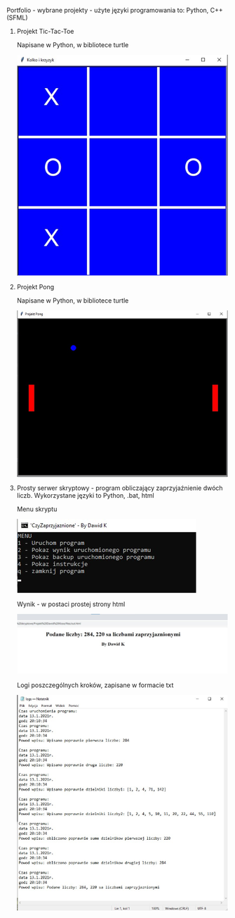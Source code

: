 Portfolio - wybrane projekty - użyte języki programowania to: Python, C++ (SFML)

1.  Projekt Tic-Tac-Toe 
     
     Napisane w Python, w bibliotece turtle
     
     ![TicTacToe](https://github.com/Dadoheh/portfolio/blob/main/pics/kolko%20i%20krzyzyk.jpg)
     
 2. Projekt Pong 
   
     Napisane w Python, w bibliotece turtle
     
     ![Pong](https://github.com/Dadoheh/portfolio/blob/main/pics/pong.jpg)
     
 3. Prosty serwer skryptowy - program obliczający zaprzyjaźnienie dwóch liczb. Wykorzystane języki to Python, .bat, html
     
     Menu skryptu 
     
     ![Serwer](https://github.com/Dadoheh/portfolio/blob/main/pics/1.jpg)
    
     Wynik - w postaci prostej strony html
    
     ![Serwer](https://github.com/Dadoheh/portfolio/blob/main/pics/3.jpg)
    
     Logi poszczególnych kroków, zapisane w formacie txt
    
     ![Serwer](https://github.com/Dadoheh/portfolio/blob/main/pics/4.jpg)
     






